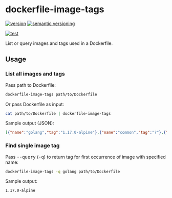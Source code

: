# dockerfile-image-tags

[![version](https://img.shields.io/github/v/release/shivjm/dockerfile-image-tags?include_prereleases&sort=semver)](https://github.com/shivjm/dockerfile-image-tags/releases)
[![semantic versioning](https://img.shields.io/badge/semantic%20versioning-2.0.0-informational)](https://semver.org/spec/v2.0.0.html)

[![test](https://github.com/shivjm/dockerfile-image-tags/workflows/test/badge.svg)](https://github.com/shivjm/dockerfile-image-tags/actions?query=workflow%3Atest)

List or query images and tags used in a Dockerfile.

## Usage

### List all images and tags

Pass path to Dockerfile:

```sh
dockerfile-image-tags path/to/Dockerfile
```

Or pass Dockerfile as input:

```sh
cat path/to/Dockerfile | dockerfile-image-tags
```

Sample output (JSON):

```json
[{"name":"golang","tag":"1.17.0-alpine"},{"name":"common","tag":"?"},{"name":"common","tag":"?"},{"name":"common","tag":"?"},{"name":"viaductoss/ksops","tag":"v3.0.0"},{"name":"quay.io/argoproj/argocd","tag":"$ARGOCD_VERSION"}]
```

### Find single image tag

Pass <kbd>--query</kbd> (<kbd>-q</kbd>) to return tag for first
occurrence of image with specified name:

```sh
dockerfile-image-tags -q golang path/to/Dockerfile
```

Sample output:

```output
1.17.0-alpine
```
